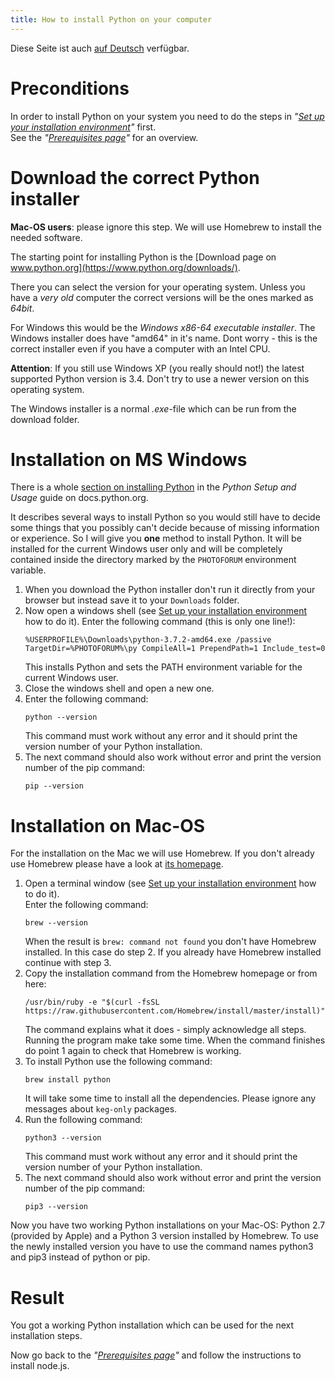 ```yaml
---
title: How to install Python on your computer
---
```


Diese Seite ist auch [auf Deutsch](../pythonsetup_de) verfügbar.

# Preconditions

In order to install Python on your system you need to do the steps
in _"[Set up your installation environment](../envsetup)"_ first.   
See the _"[Prerequisites page](../prerequisites)"_ for an overview.

# Download the correct Python installer

**Mac-OS users**: please ignore this step. We will use Homebrew to install
the needed software.

The starting point for installing Python is the
[Download page on www.python.org](https://www.python.org/downloads/).

There you can select the version for your operating system. Unless you have a *very old*
computer the correct versions will be the ones marked as _64bit_.

For Windows this would be the *Windows x86-64 executable installer*.
The Windows installer does have "amd64" in it's name. Dont worry - this is the correct
installer even if you have a computer with an Intel CPU.

**Attention**: If you still use Windows XP (you really should not!) the latest supported
Python version is 3.4. Don't try to use a newer version on this operating system.

The Windows installer is a normal *.exe*-file which can be run from the download folder.

# Installation on MS Windows

There is a whole
[section on installing Python](https://docs.python.org/3/using/windows.html) in the
*Python Setup and Usage* guide on docs.python.org.

It describes several ways to install Python so you would still have to decide
some things that you possibly can't decide because of missing information or experience.
So I will give you **one** method to install Python. It will be installed for the current
Windows user only and will be completely contained inside the directory marked by the
`PHOTOFORUM` environment variable.

1. When you download the Python installer don't run it directly from your browser
   but instead save it to your `Downloads` folder.
2. Now open a windows shell (see [Set up your installation environment](../envsetup) how
   to do it). Enter the following command (this is only one line!):   
   ```Shell
   %USERPROFILE%\Downloads\python-3.7.2-amd64.exe /passive TargetDir=%PHOTOFORUM%\py CompileAll=1 PrependPath=1 Include_test=0
   ```
   This installs Python and sets the PATH environment variable for the current Windows
   user.
3. Close the windows shell and open a new one.
4. Enter the following command:   
   ```Shell
   python --version
   ```
   This command must work without any error and it should print the version number of
   your Python installation.
5. The next command should also work without error and print the version number
   of the pip command:   
   ```Shell
   pip --version
   ```

# Installation on Mac-OS

For the installation on the Mac we will use Homebrew. If you don't already use Homebrew
please have a look at [its homepage](https://brew.sh).

1. Open a terminal window (see [Set up your installation environment](../envsetup) how
   to do it).  
   Enter the following command:  
   ```Shell
   brew --version
   ```
   When the result is `brew: command not found` you don't have Homebrew installed. In this case
   do step 2.  If you already have Homebrew installed continue with step 3.
2. Copy the installation command from the Homebrew homepage or from here:  
   ```Shell
   /usr/bin/ruby -e "$(curl -fsSL https://raw.githubusercontent.com/Homebrew/install/master/install)"
   ```
   The command explains what it does - simply acknowledge all steps. Running the
   program make take some time. When the command finishes do point 1 again to check that
   Homebrew is working.
3. To install Python use the following command:   
   ```Shell
   brew install python
   ```
   It will take some time to install all the dependencies. Please ignore any messages about
   `keg-only` packages.
4. Run the following command:   
   ```Shell
   python3 --version
   ```
   This command must work without any error and it should print the version number of
   your Python installation.
5. The next command should also work without error and print the version number
   of the pip command:   
   ```Shell
   pip3 --version
   ```

Now you have two working Python installations on your Mac-OS:  Python 2.7 (provided by Apple)
and a Python 3 version installed by Homebrew. To use the newly installed version you have
to use the command names python3 and pip3 instead of python or pip.

# Result

You got a working Python installation which can be used for the next installation steps.

Now go back to the _"[Prerequisites page](../prerequisites)"_ and follow the instructions to install node.js.